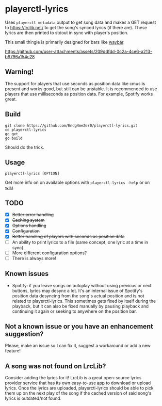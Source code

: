 # playerctl-lyrics
Uses `playerctl metadata` output to get song data and makes a GET request to https://lrclib.net/ to get the song's synced lyrics (if there are). These lyrics are then printed to stdout in sync with player's position.

This small thingie is primarily designed for bars like [waybar](https://github.com/Alexays/Waybar).

https://github.com/user-attachments/assets/209ddfdd-0c2a-4ce6-a213-b9796a154c28

## Warning!
The support for players that use seconds as position data like cmus is present and works good, but still can be unstable. It is recommended to use players that use milliseconds as position data. For example, Spotify works great.

## Build
```
git clone https://github.com/Endg4meZer0/playerctl-lyrics.git
cd playerctl-lyrics
go get
go build
```
Should do the trick.

## Usage
```
playerctl-lyrics [OPTION]
```
Get more info on on available options with `playerctl-lyrics -help` or on [wiki](https://github.com/Endg4meZer0/playerctl-lyrics/wiki/Available-options).

## TODO
- [x] ~~Better error handling~~
- [x] ~~Caching system~~
- [x] ~~Options handling~~
- [x] ~~Configuration~~
- [x] ~~Better handling of players with seconds as position data~~
- [ ] An ability to print lyrics to a file (same concept, one lyric at a time in sync)
- [ ] More different configuration options?
- [ ] There is always more!

## Known issues
- Spotify: if you leave songs on autoplay without using previous or next buttons, lyrics may desync a lot. It's an internal issue of Spotify's position data desyncing from the song's actual position and is not related to playerctl-lyrics. This sometimes gets fixed by itself during the playback, but it can also be fixed manually by pausing playback and continuing it again or seeking to anywhere on the position bar.

## Not a known issue or you have an enhancement suggestion?
Please, make an issue so I can fix it, suggest a workaround or add a new feature!

## A song was not found on LrcLib?
Consider adding the lyrics for it! LrcLib is a great open-source lyrics provider service that has its own easy-to-use [app](https://github.com/tranxuanthang/lrcget) to download or upload lyrics. Once the lyrics are uploaded, playerctl-lyrics should be able to pick them up on the next play of the song if the cached version of said song's lyrics is outdated/not found.
